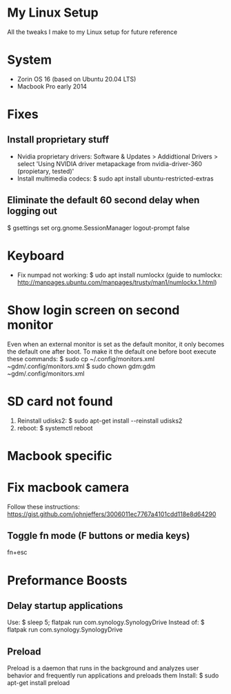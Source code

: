# My Linux Setup

All the tweaks I make to my Linux setup for future reference

# System

- Zorin OS 16 (based on Ubuntu 20.04 LTS)
- Macbook Pro early 2014

# Fixes

## Install proprietary stuff
- Nvidia proprietary drivers: Software & Updates > Addidtional Drivers > select 'Using NVIDIA driver metapackage from nvidia-driver-360 (propietary, tested)'
- Install multimedia codecs: $ sudo apt install ubuntu-restricted-extras

## Eliminate the default 60 second delay when logging out
$ gsettings set org.gnome.SessionManager logout-prompt false

# Keyboard
- Fix numpad not working: $ udo apt install numlockx (guide to numlockx: http://manpages.ubuntu.com/manpages/trusty/man1/numlockx.1.html)

# Show login screen on second monitor
Even when an external monitor is set as the default monitor, it only becomes the default one after boot.
To make it the default one before boot execute these commands:
$ sudo cp ~/.config/monitors.xml ~gdm/.config/monitors.xml
$ sudo chown gdm:gdm ~gdm/.config/monitors.xml

# SD card not found
1. Reinstall udisks2: $ sudo apt-get install --reinstall udisks2
2. reboot: $ systemctl reboot

# Macbook specific

# Fix macbook camera
Follow these instructions: https://gist.github.com/johnjeffers/3006011ec7767a4101cdd118e8d64290

## Toggle fn mode (F buttons or media keys)
fn+esc

# Preformance Boosts

## Delay startup applications
Use: $ sleep 5; flatpak run com.synology.SynologyDrive
Instead of: $ flatpak run com.synology.SynologyDrive

## Preload
Preload is a daemon that runs in the background and analyzes user behavior and frequently run applications and preloads them
Install: $ sudo apt-get install preload
